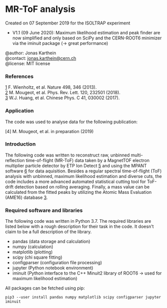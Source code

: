 # MR-ToF analysis

Created on 07 September 2019 for the ISOLTRAP experiment
- V1.1 (09 June 2020): Maximum likelihood estimation and peak finder are now simplified and only based on SciPy and the CERN-ROOT6 minimizer via the iminuit package (→ great performance)

@author: Jonas Karthein<br>
@contact: jonas.karthein@cern.ch<br>
@license: MIT license

### References
[1]: https://doi.org/10.1038/nature12226
[2]: https://doi.org/10.1103/PhysRevLett.120.232501
[3]: https://doi.org/10.1088/1674-1137/41/3/030002
[5]: https://www.etp-ms.com/technology/new_detectors
[6]: https://www.fastcomtec.com/products/software/

[1] F. Wienholtz, et al. Nature 498, 346 (2013).<br>
[2] M. Mougeot, et al. Phys. Rev. Lett. 120, 232501 (2018).<br>
[3] W.J. Huang, et al. Chinese Phys. C 41, 030002 (2017).<br>

### Application
The code was used to analyse data for the following publication:

[4] M. Mougeot, et al. in preparation (2019)<br>

### Introduction
The following code was written to reconstruct raw, unbinned multi-reflection time-of-flight (MR-ToF) data taken by a MagnetTOF electron multiplier particle detector by ETP Ion Detect [5] and using the MPANT software [6] for data aquisition. Besides a regular spectral time-of-flight (ToF) analysis with unbinned, maximum likelihood estimation and diverse cuts, the code includes a more advanced automated statistical cutting tool for ToF-drift detection based on rolling averaging. Finally, a mass value can be calculated from the fitted peaks by utilizing the Atomic Mass Evaluation (AME16) database [3].

### Required software and libraries
The following code was written in Python 3.7. The required libraries are listed below with a rough description for their task in the code. It doesn't claim to be a full description of the library.

- pandas (data storage and calculation)<br>
- numpy (calculation)<br>
- matplotlib (plotting)<br>
- scipy (chi square fitting)<br>
- configparser (configuration file processing)<br>
- jupyter (Python notebook environment)<br>
- iminuit (Python interface to the C++ Minuit2 library of ROOT6 → used for maximum likelihood estimation)

All packages can be fetched using pip:

`pip3 --user install pandas numpy matplotlib scipy configparser jupyter iminuit`
